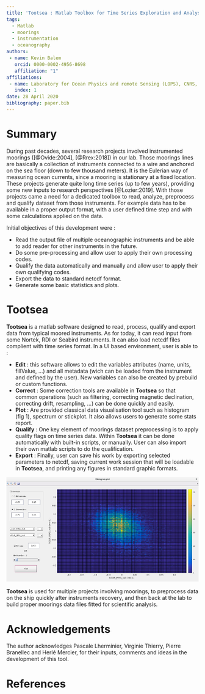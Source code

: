 ```yaml
---
title: 'Tootsea : Matlab Toolbox for Time Series Exploration and Analysis'
tags:
  - Matlab
  - moorings
  - instrumentation
  - oceanography
authors:
 - name: Kevin Balem
   orcid: 0000-0002-4956-8698
   affiliation: "1"
affiliations:
 - name: Laboratory for Ocean Physics and remote Sensing (LOPS), CNRS, IRD, Ifremer, IUEM, Univ. Brest, 29280 Plouzané, France
   index: 1
date: 28 April 2020
bibliography: paper.bib
---
```


# Summary

During past decades, several research projects involved instrumented moorings ([@Ovide:2004], [@Rrex:2018]) in our lab. Those moorings lines are basically a collection of instruments connected to a wire and anchored on the sea floor (down to few thousand meters). It is the Eulerian way of measuring ocean currents, since a mooring is stationary at a fixed location. These projects generate quite long time series (up to few years), providing some new inputs to research perspectives [@Lozier:2019].
With those projects came a need for a dedicated toolbox to read, analyze, preprocess and qualify dataset from those instruments. For example data has to be available in a proper output format, with a user defined time step and with some calculations applied on the data.

Initial objectives of this development were :  
- Read the output file of multiple oceanographic instruments and be able to add reader for other instruments in the future.  
- Do some pre-processing and allow user to apply their own processing codes.  
- Qualify the data automatically and manually and allow user to apply their own qualifying codes.  
- Export the data to standard netcdf format.  
- Generate some basic statistics and plots.

# Tootsea

**Tootsea** is a matlab software designed to read, process, qualify and export data from typical moored instruments. As for today, it can read input from some Nortek, RDI or Seabird instruments. It can also load netcdf files complient with time series format. In a UI based environment, user is able to :  
- **Edit** : this software allows to edit the variables attributes (name, units, fillValue, ...) and all metadata (wich can be loaded from the instrument and defined by the user). New variables can also be created by prebuild or custom functions.  
- **Correct** : Some correction tools are available in **Tootsea** so that common operations (such as filtering, correcting magnetic declination, correcting drift, resampling, ...) can be done quickly and easily.  
- **Plot** : Are provided classical data visualisation tool such as histogram (fig 1), spectrum or stickplot. It also allows users to generate some stats report.  
- **Qualify** : One key element of moorings dataset preprocessing is to apply quality flags on time series data. Within **Tootsea** it can be done automatically with built-in scripts, or manually. User can also import their own matlab scripts to do the qualification.  
- **Export** : Finally, user can save his work by exporting selected parameters to netcdf, saving current work session that will be loadable in **Tootsea**, and printing any figures in standard graphic formats.  

![Plot example.\label{fig:example}](media/histo2d_paper.png)

**Tootsea** is used for multiple projects involving moorings, to preprocess data on the ship quickly after instruments recovery, and then back at the lab to build proper moorings data files fitted for scientific analysis.

# Acknowledgements

The author acknowledges Pascale Lherminier, Virginie Thierry, Pierre Branellec and Herlé Mercier, for their inputs, comments and ideas in the development of this tool.  

# References
